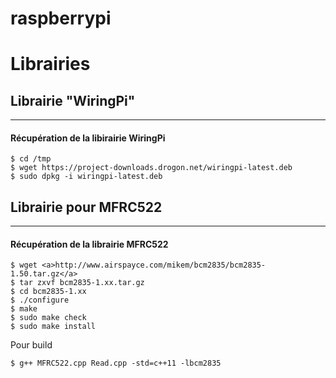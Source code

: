 # raspberrypi

# Librairies

## Librairie "WiringPi" 

***

#### Récupération de la libirairie **WiringPi**

```
$ cd /tmp
$ wget https://project-downloads.drogon.net/wiringpi-latest.deb
$ sudo dpkg -i wiringpi-latest.deb
```

## Librairie pour MFRC522

***

#### Récupération de la librairie **MFRC522**

```
$ wget <a>http://www.airspayce.com/mikem/bcm2835/bcm2835-1.50.tar.gz</a>
$ tar zxvf bcm2835-1.xx.tar.gz
$ cd bcm2835-1.xx
$ ./configure
$ make
$ sudo make check
$ sudo make install
```

Pour build

```
$ g++ MFRC522.cpp Read.cpp -std=c++11 -lbcm2835
```
